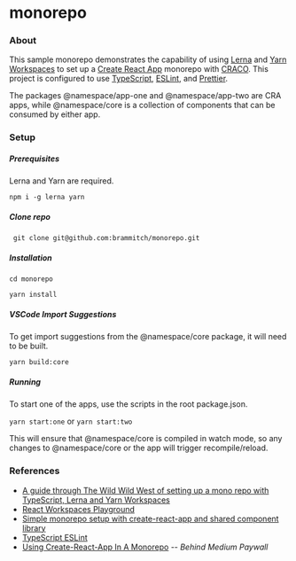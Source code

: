 # monorepo

### About

This sample monorepo demonstrates the capability of using [Lerna](https://github.com/lerna/lerna) and [Yarn](https://github.com/yarnpkg/yarn) [Workspaces](https://classic.yarnpkg.com/en/docs/workspaces) to set up a [Create React App](https://github.com/facebook/create-react-app) monorepo with [CRACO](https://github.com/gsoft-inc/craco). This project is configured to use [TypeScript](https://github.com/microsoft/TypeScript), [ESLint](https://github.com/eslint/eslint), and [Prettier](https://github.com/prettier/prettier).

The packages @namespace/app-one and @namespace/app-two are CRA apps, while @namespace/core is a collection of components that can be consumed by either app.

### Setup

##### Prerequisites

Lerna and Yarn are required.

`npm i -g lerna yarn`

##### Clone repo

` git clone git@github.com:brammitch/monorepo.git`

##### Installation

`cd monorepo`

`yarn install`

##### VSCode Import Suggestions

To get import suggestions from the @namespace/core package, it will need to be built.

`yarn build:core`

##### Running

To start one of the apps, use the scripts in the root package.json.

`yarn start:one` or `yarn start:two`

This will ensure that @namespace/core is compiled in watch mode, so any changes to @namespace/core or the app will trigger recompile/reload.

### References

- [A guide through The Wild Wild West of setting up a mono repo with TypeScript, Lerna and Yarn Workspaces](https://medium.com/ah-technology/a-guide-through-the-wild-wild-west-of-setting-up-a-mono-repo-with-typescript-lerna-and-yarn-ed6a1e5467a)
- [React Workspaces Playground](https://github.com/react-workspaces/react-workspaces-playground)
- [Simple monorepo setup with create-react-app and shared component library](https://jibin.tech/monorepo-with-create-react-app/)
- [TypeScript ESLint](https://github.com/typescript-eslint/typescript-eslint)
- [Using Create-React-App In A Monorepo](https://medium.com/frontend-digest/using-create-react-app-in-a-monorepo-a4e6f25be7aa) -- _Behind Medium Paywall_
